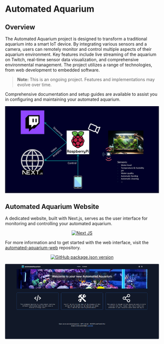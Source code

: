 # Automated Aquarium

## Overview

The Automated Aquarium project is designed to transform a traditional aquarium into a smart IoT device. By integrating various sensors and a camera, users can remotely monitor and control multiple aspects of their aquarium environment. Key features include live streaming of the aquarium on Twitch, real-time sensor data visualization, and comprehensive environmental management. The project utilizes a range of technologies, from web development to embedded software.

> **Note:** This is an ongoing project. Features and implementations may evolve over time.

Comprehensive documentation and setup guides are available to assist you in configuring and maintaining your automated aquarium.

![Architecture](docs/graphics/Overview.jpg)

## Automated Aquarium Website

A dedicated website, built with Next.js, serves as the user interface for monitoring and controlling your automated aquarium.

<p align="center">
  <a href="https://automated-aquarium.vercel.app/">
    <img src="https://img.shields.io/badge/automated--aquarium--web-black?style=for-the-badge&logo=next.js&logoColor=white" alt="Next JS">
  </a>
</p>

For more information and to get started with the web interface, visit the [automated-aquarium-web](https://github.com/Joserra13/automated-aquarium-web) repository.

<p align="center">
  <a href="https://github.com/Joserra13/automated-aquarium-web">
    <img src="https://img.shields.io/github/package-json/v/Joserra13/automated-aquarium-web" alt="GitHub package.json version">
  </a>
</p>

[![AutomatedAquariumWebsite](./docs/graphics/AutomatedAquariumWebsite.jpg)](https://automated-aquarium.vercel.app)
